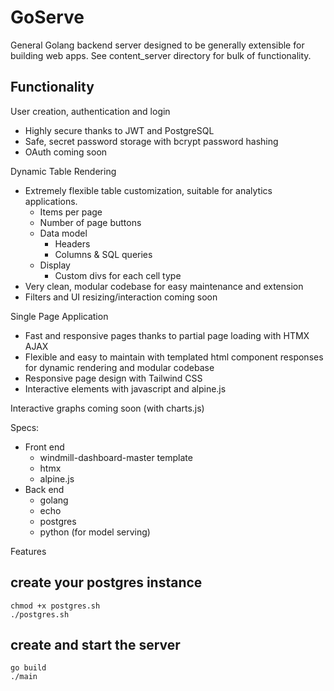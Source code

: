 # GoServe
General Golang backend server designed to be generally extensible for building web apps.
See content_server directory for bulk of functionality.

## Functionality
User creation, authentication and login
- Highly secure thanks to JWT and PostgreSQL
- Safe, secret password storage with bcrypt password hashing
- OAuth coming soon

Dynamic Table Rendering
- Extremely flexible table customization, suitable for analytics applications.
  - Items per page
  - Number of page buttons
  - Data model
    - Headers
    - Columns & SQL queries
  - Display
    - Custom divs for each cell type
- Very clean, modular codebase for easy maintenance and extension
- Filters and UI resizing/interaction coming soon

Single Page Application
- Fast and responsive pages thanks to partial page loading with HTMX AJAX
- Flexible and easy to maintain with templated html component responses for dynamic rendering and modular codebase
- Responsive page design with Tailwind CSS
- Interactive elements with javascript and alpine.js

Interactive graphs coming soon (with charts.js)

Specs:
- Front end
    - windmill-dashboard-master template
    - htmx
    - alpine.js
- Back end
    - golang
    - echo
    - postgres
    - python (for model serving)

Features

## create your postgres instance
```
chmod +x postgres.sh
./postgres.sh
```

## create and start the server
```
go build
./main
```